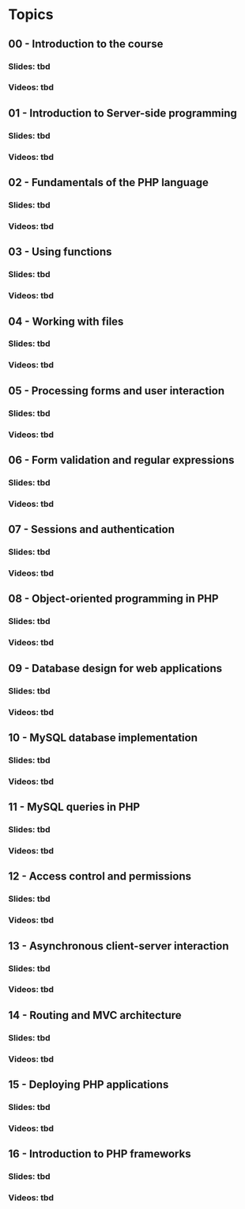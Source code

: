 # Topics

## 00 - Introduction to the course
### Slides: tbd
### Videos: tbd

## 01 - Introduction to Server-side programming
### Slides: tbd
### Videos: tbd

## 02 - Fundamentals of the PHP language
### Slides: tbd
### Videos: tbd

## 03 - Using functions 
### Slides: tbd
### Videos: tbd

## 04 - Working with files
### Slides: tbd
### Videos: tbd

## 05 - Processing forms and user interaction
### Slides: tbd
### Videos: tbd

## 06 - Form validation and regular expressions
### Slides: tbd
### Videos: tbd

## 07 - Sessions and authentication
### Slides: tbd
### Videos: tbd

## 08 - Object-oriented programming in PHP 
### Slides: tbd
### Videos: tbd

## 09 - Database design for web applications
### Slides: tbd
### Videos: tbd

## 10 - MySQL database implementation
### Slides: tbd
### Videos: tbd

## 11 - MySQL queries in PHP
### Slides: tbd
### Videos: tbd

## 12 - Access control and permissions
### Slides: tbd
### Videos: tbd

## 13 - Asynchronous client-server interaction
### Slides: tbd
### Videos: tbd

## 14 - Routing and MVC architecture
### Slides: tbd
### Videos: tbd

## 15 - Deploying PHP applications
### Slides: tbd
### Videos: tbd

## 16 - Introduction to PHP frameworks
### Slides: tbd
### Videos: tbd